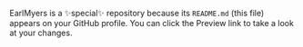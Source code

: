 EarlMyers is a ✨special✨ repository because its `README.md` (this file) appears on your GitHub profile.
You can click the Preview link to take a look at your changes.
